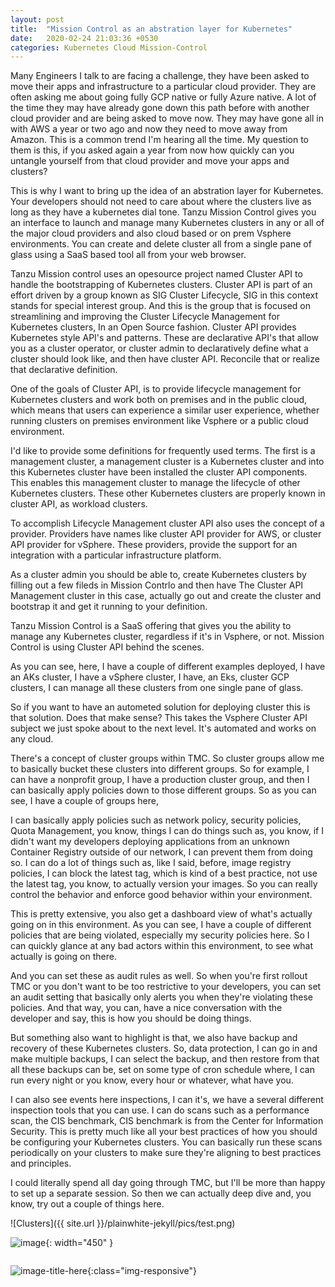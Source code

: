 ```yaml
---
layout: post
title:  "Mission Control as an abstration layer for Kubernetes"
date:   2020-02-24 21:03:36 +0530
categories: Kubernetes Cloud Mission-Control
---
```

Many Engineers I talk to are facing a challenge, they have been asked to move their apps and infrastructure to a particular cloud provider. They are often asking me about going fully GCP native or fully Azure native. A lot of the time they may have already gone down this path before with another cloud provider and are being asked to move now. They may have gone all in with AWS a year or two ago and now they need to move away from Amazon. This is a common trend I'm hearing all the time.
My question to them is this, if you asked again a year from now how quickly can you untangle yourself from that cloud provider and move your apps and clusters?

This is why I want to bring up the idea of an abstration layer for Kubernetes. Your developers should not need to care about where the clusters live as long as they have a kubernetes dial tone. Tanzu Mission Control gives you an interface to launch and manage many Kubernetes clusters in any or all of the major cloud providers and also cloud based or on prem Vsphere environments. You can create and delete cluster all from a single pane of glass using a SaaS based tool all from your web browser.


Tanzu Mission control uses an opesource project named Cluster API to handle the bootstrapping of Kubernetes clusters. Cluster API is part of an effort driven by a group known as SIG Cluster Lifecycle, SIG in this context stands for special interest group. And this is the group that is focused on streamlining and improving the Cluster Lifecycle Management for Kubernetes clusters, In an Open Source fashion. Cluster API provides Kubernetes style API's and patterns. These are declarative API's that allow you as a cluster operator, or cluster admin to declaratively define what a cluster should look like, and then have cluster API. Reconcile that or realize that declarative definition.

One of the goals of Cluster API, is to provide lifecycle management for Kubernetes clusters and work both on premises and in the public cloud, which means that users can experience a similar user experience, whether running clusters on premises environment like Vsphere or a public cloud environment.

I'd like to provide some definitions for frequently used terms. The first is a management cluster, a management cluster is a Kubernetes cluster and into this Kubernetes cluster have been installed the cluster API components. This enables this management cluster to manage the lifecycle of other Kubernetes clusters. These other Kubernetes clusters are properly known in cluster API, as workload clusters. 

To accomplish Lifecycle Management cluster API also uses the concept of a provider. Providers have names like cluster API provider for AWS, or cluster API provider for vSphere. These providers, provide the support for an integration with a particular infrastructure platform.

As a cluster admin you should be able to, create Kubernetes clusters by filling out a few fileds in Mission Contrlo and then have The Cluster API Management cluster in this case, actually go out and create the cluster and bootstrap it and get it running to your definition.

Tanzu Mission Control is a SaaS offering that gives you the ability to manage any Kubernetes cluster, regardless if it's in Vsphere, or not.  Mission Control is using Cluster API behind the scenes.

As you can see, here, I have a couple of different examples deployed, I have an AKs cluster, I have a vSphere cluster, I have, an Eks, cluster GCP clusters, I can manage all these clusters from one single pane of glass.

So if you want to have an autometed solution for deploying cluster this is that solution. Does that make sense? This takes the Vsphere Cluster API subject we just spoke about to the next level. It's automated and works on any cloud.

There's a concept of cluster groups within TMC. So cluster groups allow me to basically bucket these clusters into different groups. So for example, I can have a nonprofit group, I have a production cluster group, and then I can basically apply policies down to those different groups. So as you can see, I have a couple of groups here,

I can basically apply policies such as network policy, security policies, Quota Management, you know, things I can do things such as, you know, if I didn't want my developers deploying applications from an unknown Container Registry outside of our network, I can prevent them from doing so. I can do a lot of things such as, like I said, before, image registry policies, I can block the latest tag, which is kind of a best practice, not use the latest tag, you know, to actually version your images. So you can really control the behavior and enforce good behavior within your environment.

This is pretty extensive, you also get a dashboard view of what's actually going on in this environment. As you can see, I have a couple of different policies that are being violated, especially my security policies here. So I can quickly glance at any bad actors within this environment, to see what actually is going on there.

And you can set these as audit rules as well. So when you're first rollout TMC or you don't want to be too restrictive to your developers, you can set an audit setting that basically only alerts you when they're violating these policies. And that way, you can, have a nice conversation with the developer and say, this is how you should be doing things.

But something also want to highlight is that, we also have backup and recovery of these Kubernetes clusters. So, data protection, I can go in and make multiple backups, I can select the backup, and then restore from that all these backups can be, set on some type of cron schedule where, I can run every night or you know, every hour or whatever, what have you.

I can also see events here inspections, I can it's, we have a several different inspection tools that you can use. I can do scans such as a performance scan, the CIS benchmark, CIS benchmark is from the Center for Information Security. This is pretty much like all your best practices of how you should be configuring your Kubernetes clusters. You can basically run these scans periodically on your clusters to make sure they're aligning to best practices and principles.

I could literally spend all day going through TMC, but I'll be more than happy to set up a separate session. So then we can actually deep dive and, you know, try out a couple of things here.


![Clusters]({{ site.url }}/plainwhite-jekyll/pics/test.png)

![image](/plainwhite-jekyll/pics/test.png){: width="450" }

<img src="/plainwhite-jekyll/pics/test.png" alt="">

![image-title-here](/plainwhite-jekyll/pics/test.png){:class="img-responsive"}



